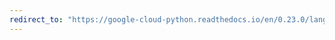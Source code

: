 ```yaml
---
redirect_to: "https://google-cloud-python.readthedocs.io/en/0.23.0/language-responses.html"
---
```

